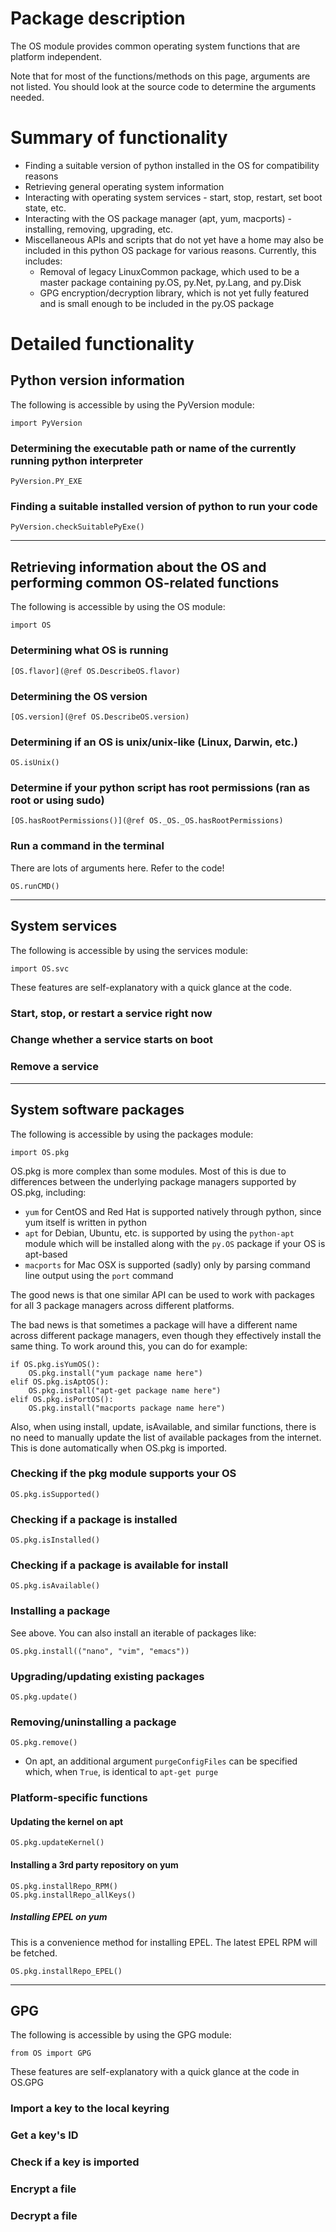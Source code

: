 # Package description

The OS module provides common operating system functions that are platform independent.

Note that for most of the functions/methods on this page, arguments are not listed. You should look at the source code to determine the arguments needed.

# Summary of functionality

* Finding a suitable version of python installed in the OS for compatibility reasons
* Retrieving general operating system information
* Interacting with operating system services - start, stop, restart, set boot state, etc.
* Interacting with the OS package manager (apt, yum, macports) - installing, removing, upgrading, etc.
* Miscellaneous APIs and scripts that do not yet have a home may also be included in this python OS package for various reasons. Currently, this includes:
  * Removal of legacy LinuxCommon package, which used to be a master package containing py.OS, py.Net, py.Lang, and py.Disk
  * GPG encryption/decryption library, which is not yet fully featured and is small enough to be included in the py.OS package

# Detailed functionality

## Python version information
The following is accessible by using the PyVersion module:

	import PyVersion

### Determining the executable path or name of the currently running python interpreter
	PyVersion.PY_EXE
### Finding a suitable installed version of python to run your code
	PyVersion.checkSuitablePyExe()

---

## Retrieving information about the OS and performing common OS-related functions
The following is accessible by using the OS module:

	import OS

### Determining what OS is running
	[OS.flavor](@ref OS.DescribeOS.flavor)

### Determining the OS version
	[OS.version](@ref OS.DescribeOS.version)

### Determining if an OS is unix/unix-like (Linux, Darwin, etc.)
	OS.isUnix()

### Determine if your python script has root permissions (ran as root or using sudo)
	[OS.hasRootPermissions()](@ref OS._OS._OS.hasRootPermissions)

### Run a command in the terminal
There are lots of arguments here. Refer to the code!

	OS.runCMD()

---

## System services
The following is accessible by using the services module:

	import OS.svc

These features are self-explanatory with a quick glance at the code.

### Start, stop, or restart a service right now
### Change whether a service starts on boot
### Remove a service	

---

## System software packages
The following is accessible by using the packages module:

	import OS.pkg

OS.pkg is more complex than some modules. Most of this is due to differences between the underlying package managers supported by OS.pkg, including:
- `yum` for CentOS and Red Hat is supported natively through python, since yum itself is written in python
- `apt` for Debian, Ubuntu, etc. is supported by using the `python-apt` module which will be installed along with the `py.OS` package if your OS is apt-based
- `macports` for Mac OSX is supported (sadly) only by parsing command line output using the `port` command

The good news is that one similar API can be used to work with packages for all 3 package managers across different platforms.

The bad news is that sometimes a package will have a different name across different package managers, even though they effectively install the same thing. To work around this, you can do for example:

	if OS.pkg.isYumOS():
		OS.pkg.install("yum package name here")
	elif OS.pkg.isAptOS():
		OS.pkg.install("apt-get package name here")
	elif OS.pkg.isPortOS():
		OS.pkg.install("macports package name here")

Also, when using install, update, isAvailable, and similar functions, there is no need to manually update the list of available packages from the internet. This is done automatically when OS.pkg is imported.

### Checking if the pkg module supports your OS
	OS.pkg.isSupported()

### Checking if a package is installed
	OS.pkg.isInstalled()

### Checking if a package is available for install
	OS.pkg.isAvailable()

### Installing a package
See above. You can also install an iterable of packages like:

	OS.pkg.install(("nano", "vim", "emacs"))

### Upgrading/updating existing packages
	OS.pkg.update()

### Removing/uninstalling a package
	OS.pkg.remove()
- On apt, an additional argument `purgeConfigFiles` can be specified which, when `True`, is identical to `apt-get purge`

### Platform-specific functions
#### Updating the kernel on apt
	OS.pkg.updateKernel()

#### Installing a 3rd party repository on yum
	OS.pkg.installRepo_RPM()
	OS.pkg.installRepo_allKeys()

##### Installing EPEL on yum
This is a convenience method for installing EPEL. The latest EPEL RPM will be fetched.

	OS.pkg.installRepo_EPEL()

---

## GPG
The following is accessible by using the GPG module:

	from OS import GPG

These features are self-explanatory with a quick glance at the code in OS.GPG

### Import a key to the local keyring

### Get a key's ID

### Check if a key is imported

### Encrypt a file

### Decrypt a file

